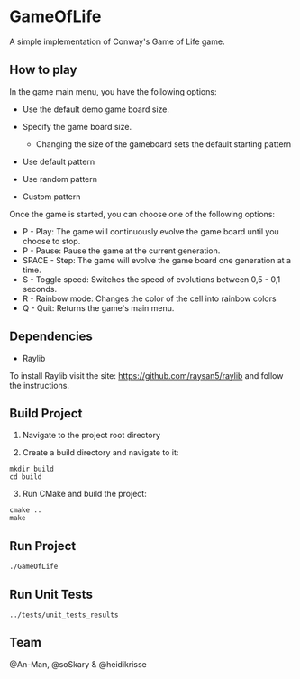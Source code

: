 # GameOfLife

A simple implementation of Conway's Game of Life game. 

## How to play

In the game main menu, you have the following options:

- Use the default demo game board size.
- Specify the game board size.
    * Changing the size of the gameboard sets the default starting pattern

- Use default pattern
- Use random pattern
- Custom pattern

Once the game is started, you can choose one of the following options:

- P - Play: The game will continuously evolve the game board until you choose to stop.
- P - Pause: Pause the game at the current generation.
- SPACE - Step: The game will evolve the game board one generation at a time.
- S - Toggle speed: Switches the speed of evolutions between 0,5 - 0,1 seconds.
- R - Rainbow mode: Changes the color of the cell into rainbow colors
- Q - Quit: Returns the game's main menu.

## Dependencies

- Raylib

To install Raylib visit the site: https://github.com/raysan5/raylib and follow the instructions.  

## Build Project

1. Navigate to the project root directory

2. Create a build directory and navigate to it:

```shell
mkdir build
cd build
```

3. Run CMake and build the project:

```shell
cmake ..
make
```

## Run Project

```shell
./GameOfLife
```

## Run Unit Tests

```shell
../tests/unit_tests_results
```

## Team

@An-Man, @soSkary & @heidikrisse
